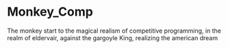 # Monkey_Comp
The monkey start to the magical realism of competitive programming, in the realm of eldervair, against the gargoyle King, realizing the american dream

